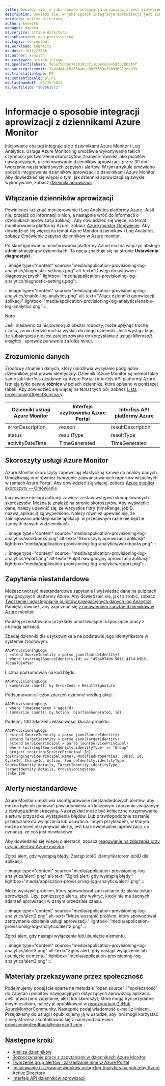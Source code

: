 ```yaml
---
title: Dowiedz się, w jaki sposób integracja aprowizacji jest zintegrowana z dziennikami Azure Monitor w Azure Active Directory.
description: Dowiedz się, w jaki sposób integracja aprowizacji jest zintegrowana z dziennikami Azure Monitor w Azure Active Directory.
services: active-directory
author: kenwith
manager: daveba
ms.service: active-directory
ms.subservice: app-provisioning
ms.topic: conceptual
ms.workload: identity
ms.date: 10/12/2020
ms.author: kenwith
ms.reviewer: arvinh,luleon
ms.openlocfilehash: f656f55b0c74103053f110b8c66645d353db9fbf
ms.sourcegitcommit: 7edadd4bf8f354abca0b253b3af98836212edd93
ms.translationtype: MT
ms.contentlocale: pl-PL
ms.lasthandoff: 03/10/2021
ms.locfileid: "102561572"
---
```

# <a name="understand-how-provisioning-integrates-with-azure-monitor-logs"></a>Informacje o sposobie integracji aprowizacji z dziennikami Azure Monitor

Inicjowanie obsługi integruje się z dziennikami Azure Monitor i Log Analytics. Usługa Azure Monitoring umożliwia wykonywanie takich czynności jak tworzenie skoroszytów, znanych również jako pulpitów nawigacyjnych, przechowywanie dzienników aprowizacji przez 30 dni i tworzenie niestandardowych zapytań i alertów. W tym artykule omówiono sposób integrowania dzienników aprowizacji z dziennikami Azure Monitor. Aby dowiedzieć się więcej o tym, jak dzienniki aprowizacji są zwykle wykonywane, zobacz [dzienniki aprowizacji](../reports-monitoring/concept-provisioning-logs.md).

## <a name="enabling-provisioning-logs"></a>Włączanie dzienników aprowizacji

Powinieneś już znać monitorowanie i Log Analytics platformy Azure. Jeśli nie, przejdź do informacji o nich, a następnie wróć do informacji o dziennikach aprowizacji aplikacji. Aby dowiedzieć się więcej na temat monitorowania platformy Azure, zobacz [Azure monitor Omówienie](../../azure-monitor/overview.md). Aby dowiedzieć się więcej na temat Azure Monitor dzienników i Log Analytics, zobacz [Omówienie zapytań dzienników w Azure monitor](../../azure-monitor/logs/log-query-overview.md).

Po skonfigurowaniu monitorowania platformy Azure można włączyć obsługę administracyjną w dziennikach. Ta opcja znajduje się na stronie **Ustawienia diagnostyki** .

:::image type="content" source="media/application-provisioning-log-analytics/diagnostic-settings.png" alt-text="Dostęp do ustawień diagnostycznych" lightbox="media/application-provisioning-log-analytics/diagnostic-settings.png":::

:::image type="content" source="media/application-provisioning-log-analytics/enable-log-analytics.png" alt-text="Włącz dzienniki aprowizacji aplikacji" lightbox="media/application-provisioning-log-analytics/enable-log-analytics.png":::

> [!NOTE]
> Jeśli niedawno zainicjowano już obszar roboczy, może upłynąć trochę czasu, zanim będzie można wysłać do niego dzienniki. Jeśli wystąpi błąd, że subskrypcja nie jest zarejestrowana do korzystania z usługi *Microsoft. Insights* , sprawdź ponownie za kilka minut.
 
## <a name="understanding-the-data"></a>Zrozumienie danych
Źródłowy strumień danych, który umożliwia wysyłanie podglądów dzienników, jest prawie identyczny. Dzienniki Azure Monitor są niemal takie same jak interfejs użytkownika Azure Portal i interfejs API platformy Azure. Istnieją tylko pewne **różnice** w polach dziennika, które opisano w poniższej tabeli. Aby dowiedzieć się więcej na temat tych pól, zobacz [Lista provisioningObjectSummary](/graph/api/provisioningobjectsummary-list?preserve-view=true&tabs=http&view=graph-rest-beta).

|Dzienniki usługi Azure Monitor   |Interfejs użytkownika Azure Portal   |Interfejs API platformy Azure |
|----------|-----------|------------|
|errorDescription |reason |resultDescription |
|status |resultType |resultType |
|activityDateTime |TimeGenerated |TimeGenerated |


## <a name="azure-monitor-workbooks"></a>Skoroszyty usługi Azure Monitor

Azure Monitor skoroszyty zapewniają elastyczną kanwę do analizy danych. Umożliwiają one również tworzenie zaawansowanych raportów wizualnych w ramach Azure Portal. Aby dowiedzieć się więcej, zobacz [Azure monitor skoroszyty — Omówienie](../../azure-monitor/visualize/workbooks-overview.md).

Inicjowanie obsługi aplikacji zawiera zestaw wstępnie skompilowanych skoroszytów. Można je znaleźć na stronie skoroszytów. Aby wyświetlić dane, należy upewnić się, że wszystkie filtry (timeRange, jobID, nazwa_aplikacji) są wypełnione. Należy również upewnić się, że zainicjowano udostępnianie aplikacji. w przeciwnym razie nie będzie żadnych danych w dziennikach.

:::image type="content" source="media/application-provisioning-log-analytics/workbooks.png" alt-text="Skoroszyty aprowizacji aplikacji" lightbox="media/application-provisioning-log-analytics/workbooks.png":::

:::image type="content" source="media/application-provisioning-log-analytics/report.png" alt-text="Pulpit nawigacyjny aprowizacji aplikacji" lightbox="media/application-provisioning-log-analytics/report.png":::

## <a name="custom-queries"></a>Zapytania niestandardowe

Możesz tworzyć niestandardowe zapytania i wyświetlać dane na pulpitach nawigacyjnych platformy Azure. Aby dowiedzieć się, jak to zrobić, zobacz [Tworzenie i udostępnianie pulpitów nawigacyjnych danych log Analytics](../../azure-monitor/logs/get-started-queries.md). Pamiętaj również, aby zapoznać się [z omówieniem zapytań dzienników w Azure monitor](../../azure-monitor/logs/log-query-overview.md).

Poniżej przedstawiono przykłady umożliwiające rozpoczęcie pracy z obsługą aplikacji.

Zbadaj dzienniki dla użytkownika a na podstawie jego identyfikatora w systemie źródłowym:
```kusto
AADProvisioningLogs
| extend SourceIdentity = parse_json(SourceIdentity)
| where tostring(SourceIdentity.Id) == "49a4974bb-5011-415d-b9b8-78caa7024f9a"
```

Liczba podsumowań na kod błędu:
```kusto
AADProvisioningLogs
| summarize count() by ErrorCode = ResultSignature
```

Podsumowanie liczby zdarzeń dziennie według akcji:
```kusto
AADProvisioningLogs
| where TimeGenerated > ago(7d)
| summarize count() by Action, bin(TimeGenerated, 1d)
```

Podejmij 100 zdarzeń i właściwości klucza projektu:
```kusto
AADProvisioningLogs
| extend SourceIdentity = parse_json(SourceIdentity)
| extend TargetIdentity = parse_json(TargetIdentity)
| extend ServicePrincipal = parse_json(ServicePrincipal)
| where tostring(SourceIdentity.identityType) == "Group"
| project tostring(ServicePrincipal.Id), tostring(ServicePrincipal.Name), ModifiedProperties, JobId, Id, CycleId, ChangeId, Action, SourceIdentity.identityType, SourceIdentity.details, TargetIdentity.identityType, TargetIdentity.details, ProvisioningSteps
|take 100
```

## <a name="custom-alerts"></a>Alerty niestandardowe

Azure Monitor umożliwia skonfigurowanie niestandardowych alertów, aby można było otrzymywać powiadomienia o kluczowym zdarzeniu związanym z obsługą administracyjną. Na przykład może być konieczne otrzymywanie alertu w przypadku wystąpienia błędów. Lub prawdopodobnie zostanie przełączane do wyłączania lub usuwania. Innym przykładem, w którym można chcieć otrzymywać alerty, jest brak ewentualnej aprowizacji, co oznacza, że coś jest niewłaściwe.

Aby dowiedzieć się więcej o alertach, zobacz [reagowanie na zdarzenia przy użyciu alertów Azure monitor](../../azure-monitor/alerts/tutorial-response.md).

Zgłoś alert, gdy wystąpią błędy. Zastąp jobID identyfikatorem jobID dla aplikacji.

:::image type="content" source="media/application-provisioning-log-analytics/alert1.png" alt-text="Zgłoś alert, gdy wystąpią błędy." lightbox="media/application-provisioning-log-analytics/alert1.png":::

Może wystąpić problem, który spowodował zatrzymanie działania usługi aprowizacji. Użyj poniższego alertu, aby wykryć, kiedy nie ma żadnych zdarzeń aprowizacji w danym przedziale czasu.

:::image type="content" source="media/application-provisioning-log-analytics/alert2.png" alt-text="Może wystąpić problem, który spowodował zatrzymanie działania usługi aprowizacji." lightbox="media/application-provisioning-log-analytics/alert2.png":::

Zgłoś alert, gdy nastąpi wyłączenie lub usunięcie elementu.

:::image type="content" source="media/application-provisioning-log-analytics/alert3.png" alt-text="Zgłoś alert, gdy nastąpi wyłączenie lub usunięcie elementu." lightbox="media/application-provisioning-log-analytics/alert3.png":::


## <a name="community-contributions"></a>Materiały przekazywane przez społeczność

Podejmujemy podejście oparte na metodzie "open source" i "społeczność" do zapytań i pulpitów nawigacyjnych dotyczących aprowizacji aplikacji. Jeśli utworzono zapytanie, alert lub skoroszyt, które mogą być przydatne innym osobom, należy je opublikować w [repozytorium GitHub AzureMonitorCommunity](https://github.com/microsoft/AzureMonitorCommunity). Następnie podaj wiadomość e-mail z linkiem. Przejdziemy do usługi i opublikujemy ją w usłudze, aby inni mogli korzystać z niej. Możesz skontaktować się z nami pod adresem provisioningfeedback@microsoft.com .

## <a name="next-steps"></a>Następne kroki

- [Analiza dzienników](../reports-monitoring/howto-analyze-activity-logs-log-analytics.md)
- [Rozpoczynanie pracy z zapytaniami w dziennikach Azure Monitor](../../azure-monitor/logs/get-started-queries.md)
- [Tworzenie grup alertów i zarządzanie nimi w Azure Portal](../../azure-monitor/alerts/action-groups.md)
- [Instalowanie i Używanie widoków usługi log Analytics na potrzeby Azure Active Directory](../reports-monitoring/howto-install-use-log-analytics-views.md)
- [Interfejs API dzienników aprowizacji](/graph/api/resources/provisioningobjectsummary?preserve-view=true&view=graph-rest-beta)